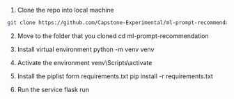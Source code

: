 1. Clone the repo into local machine

```sh
git clone https://github.com/Capstone-Experimental/ml-prompt-recommendation.git
```

2. Move to the folder that you cloned
cd ml-prompt-recommendation

3. Install virtual environment
python -m venv venv

4. Activate the environment
venv\Scripts\activate

5. Install the piplist form requirements.txt
pip install -r requirements.txt

6. Run the service
flask run
